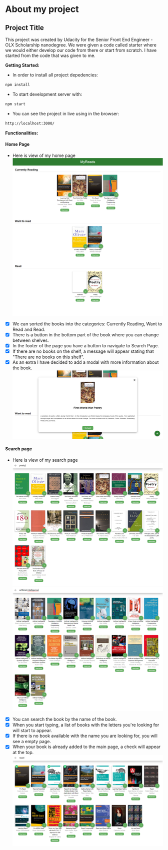 # About my project
## Project Title
This project was created by Udacity for the Senior Front End Engineer - OLX Scholarship nanodegree. We were given a code called starter where we would either develop our code from there or start from scratch. I have started from the code that was given to me.

**Getting Started:**
- In order to install all project depedencies:
```sh
npm install
```

- To start development server with:
```sh
npm start
```

- You can see the project in live using in the browser:
```sh
http://localhost:3000/
```
**Functionalities:**
#### Home Page
- Here is view of my home page
![Homepage](/src/screenshots/screenshot.png "Home Page")

- [x] We can sorted the books into the categories: Currently Reading, Want to Read and Read.
- [x] There is a button in the bottom part of the book where you can change between shelves. 
- [x] In the footer of the page you have a button to navigate to Search Page.
- [x] If there are no books on the shelf, a message will appear stating that "There are no books on this shelf".
- [x] As an extra I have decided to add a modal with more information about the book.
![Homepage](/src/screenshots/screenshot3.png "Home Page")

#### Search page
- Here is view of my search page
![SearchPage](/src/screenshots/screenshot5.png "Search Page")
![SearchPage](/src/screenshots/screenshot6.png "Search Page")
- [x] You can search the book by the name of the book.
- [x] When you start typing, a list of books with the letters you're looking for will start to appear.
- [x] If there is no book available with the name you are looking for, you will see a empty page.
- [x] When your book is already added to the main page, a check will appear at the top.
![SearchPage](/src/screenshots/screenshot8.png "Search Page")
